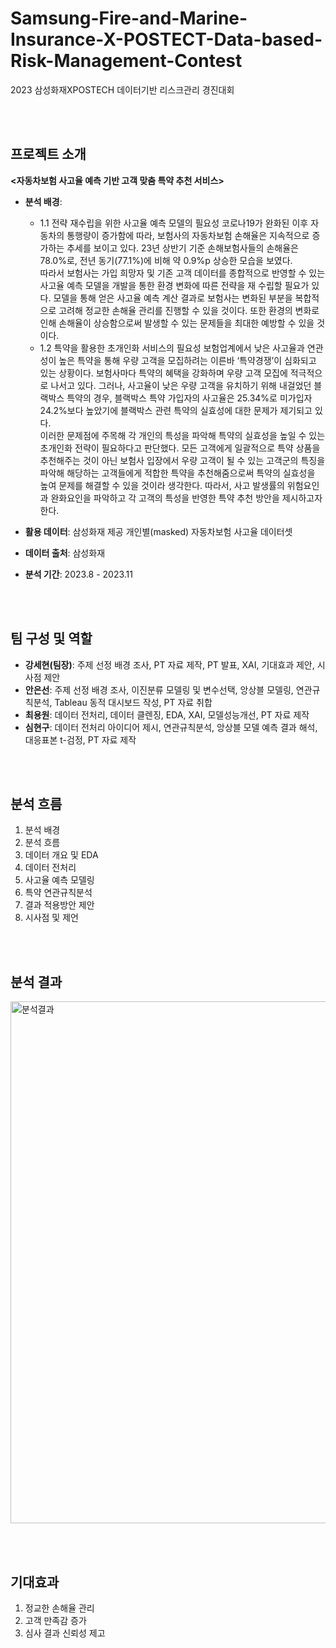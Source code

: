 # Samsung-Fire-and-Marine-Insurance-X-POSTECT-Data-based-Risk-Management-Contest
2023 삼성화재XPOSTECH 데이터기반 리스크관리 경진대회

<br><br>
## 프로젝트 소개
**<자동차보험 사고율 예측 기반 고객 맞춤 특약 추천 서비스>**

- **분석 배경**:
  - 1.1 전략 재수립을 위한 사고율 예측 모델의 필요성
코로나19가 완화된 이후 자동차의 통행량이 증가함에 따라, 보험사의 자동차보험 손해율은 지속적으로 증가하는 추세를 보이고 있다. 23년 상반기 기준 손해보험사들의 손해율은 78.0%로, 전년 동기(77.1%)에 비해 약 0.9%p 상승한 모습을 보였다.<br> 따라서 보험사는 가입 희망자 및 기존 고객 데이터를 종합적으로 반영할 수 있는 사고율 예측 모델을 개발을 통한 환경 변화에 따른 전략을 재 수립할 필요가 있다. 모델을 통해 얻은 사고율 예측 계산 결과로 보험사는 변화된 부분을 복합적으로 고려해 정교한 손해율 관리를 진행할 수 있을 것이다. 또한 환경의 변화로 인해 손해율이 상승함으로써 발생할 수 있는 문제들을 최대한 예방할 수 있을 것이다. 
  - 1.2 특약을 활용한 초개인화 서비스의 필요성
보험업계에서 낮은 사고율과 연관성이 높은 특약을 통해 우량 고객을 모집하려는 이른바 ‘특약경쟁’이 심화되고 있는 상황이다. 보험사마다 특약의 혜택을 강화하며 우량 고객 모집에 적극적으로 나서고 있다. 그러나, 사고율이 낮은 우량 고객을 유치하기 위해 내걸었던 블랙박스 특약의 경우, 블랙박스 특약 가입자의 사고율은 25.34%로 미가입자 24.2%보다 높았기에 블랙박스 관련 특약의 실효성에 대한 문제가 제기되고 있다. <br>
이러한 문제점에 주목해 각 개인의 특성을 파악해 특약의 실효성을 높일 수 있는 초개인화 전략이 필요하다고 판단했다. 모든 고객에게 일괄적으로 특약 상품을 추천해주는 것이 아닌 보험사 입장에서 우량 고객이 될 수 있는 고객군의 특징을 파악해 해당하는 고객들에게 적합한 특약을 추천해줌으로써 특약의 실효성을 높여 문제를 해결할 수 있을 것이라 생각한다. 따라서, 사고 발생률의 위험요인과 완화요인을 파악하고 각 고객의 특성을 반영한 특약 추천 방안을 제시하고자 한다. 

- **활용 데이터**: 삼성화재 제공 개인별(masked) 자동차보험 사고율 데이터셋
- **데이터 출처**: 삼성화재
- **분석 기간**: 2023.8 - 2023.11

<br><br>
## 팀 구성 및 역할
- **강세현(팀장)**: 주제 선정 배경 조사, PT 자료 제작, PT 발표, XAI, 기대효과 제안, 시사점 제안
- **안은선**: 주제 선정 배경 조사, 이진분류 모델링 및 변수선택, 앙상블 모델링, 연관규칙분석, Tableau 동적 대시보드 작성, PT 자료 취합
- **최용원**: 데이터 전처리, 데이터 클렌징, EDA, XAI, 모델성능개선, PT 자료 제작
- **심현구**: 데이터 전처리 아이디어 제시, 연관규칙분석, 앙상블 모델 예측 결과 해석, 대응표본 t-검정, PT 자료 제작

<br><br>
## 분석 흐름
1. 분석 배경
2. 분석 흐름
3. 데이터 개요 및 EDA
4. 데이터 전처리
5. 사고율 예측 모델링
6. 특약 연관규칙분석
7. 결과 적용방안 제안
8. 시사점 및 제언

<br><br>
## 분석 결과
<img width="835" alt="분석결과" src="https://github.com/99shimshim/Samsung-Fire-and-Marine-Insurance-X-POSTECT-Data-based-Risk-Management-Contest/assets/140596861/268aea77-77a1-4902-811c-ee1470c63616">


<br><br>
## 기대효과
1. 정교한 손해율 관리
2. 고객 만족감 증가
3. 심사 결과 신뢰성 제고
   
